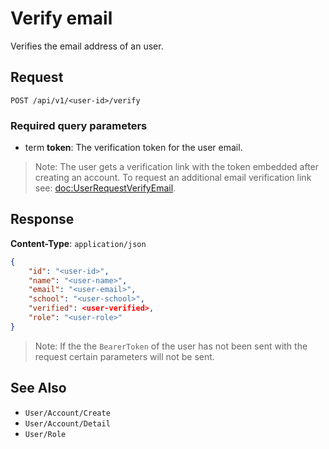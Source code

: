 # Verify email

Verifies the email address of an user.

## Request 

    POST /api/v1/<user-id>/verify

### Required query parameters

- term **token**: The verification token for the user email.

> Note: The user gets a verification link with the token embedded after creating an account. To request an additional email verification link see: <doc:UserRequestVerifyEmail>.

## Response

**Content-Type**: `application/json`

```json
{
    "id": "<user-id>",
    "name": "<user-name>",
    "email": "<user-email>",
    "school": "<user-school>",
    "verified": <user-verified>,
    "role": "<user-role>"
}
```

> Note: If the the `BearerToken` of the user has not been sent with the request certain parameters will not be sent.

## See Also

* ``User/Account/Create``
* ``User/Account/Detail``
* ``User/Role``
